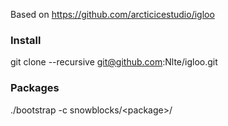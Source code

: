Based on https://github.com/arcticicestudio/igloo

### Install

git clone --recursive git@github.com:Nlte/igloo.git


### Packages
./bootstrap -c snowblocks/\<package\>/
